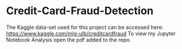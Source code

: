 # Credit-Card-Fraud-Detection

The Kaggle data-set used for this project can be accessed here: https://www.kaggle.com/mlg-ulb/creditcardfraud
To view my Jupyter Notebook Analysis open the pdf added to the repo.
